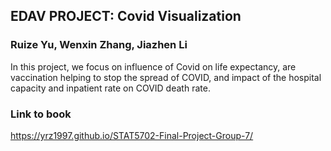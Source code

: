 ## EDAV PROJECT: Covid Visualization

### Ruize Yu, Wenxin Zhang, Jiazhen Li
 
In this project, we focus on influence of Covid on life expectancy, are vaccination helping to stop the spread of COVID, and impact of the hospital capacity and inpatient rate on COVID death rate.

### Link to book
https://yrz1997.github.io/STAT5702-Final-Project-Group-7/



   

